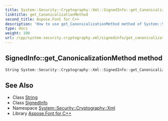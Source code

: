 ```yaml
---
title: System::Security::Cryptography::Xml::SignedInfo::get_CanonicalizationMethod method
linktitle: get_CanonicalizationMethod
second_title: Aspose.Font for C++
description: 'How to use get_CanonicalizationMethod method of System::Security::Cryptography::Xml::SignedInfo class in C++.'
type: docs
weight: 100
url: /cpp/system.security.cryptography.xml/signedinfo/get_canonicalizationmethod/
---
```

## SignedInfo::get_CanonicalizationMethod method




```cpp
String System::Security::Cryptography::Xml::SignedInfo::get_CanonicalizationMethod()
```

## See Also

* Class [String](../../../system/string/)
* Class [SignedInfo](../)
* Namespace [System::Security::Cryptography::Xml](../../)
* Library [Aspose.Font for C++](../../../)
